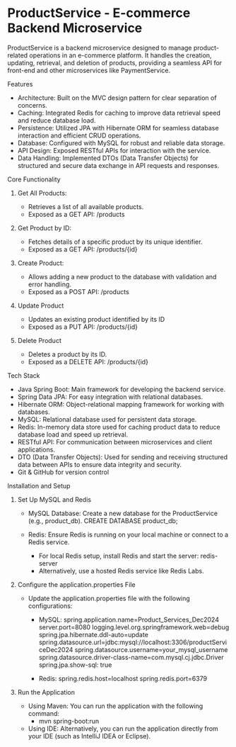 # ProductService - E-commerce Backend Microservice

ProductService is a backend microservice designed to manage product-related operations in an e-commerce platform. It handles the creation, updating, retrieval, and deletion of products, providing a seamless API for front-end and other microservices like PaymentService.

Features
- Architecture: Built on the MVC design pattern for clear separation of concerns.
- Caching: Integrated Redis for caching to improve data retrieval speed and reduce database load.
- Persistence: Utilized JPA with Hibernate ORM for seamless database interaction and efficient CRUD operations.
- Database: Configured with MySQL for robust and reliable data storage.
- API Design: Exposed RESTful APIs for interaction with the service.
- Data Handling: Implemented DTOs (Data Transfer Objects) for structured and secure data exchange in API requests and responses.

Core Functionality
1. Get All Products:
   - Retrieves a list of all available products.
   - Exposed as a GET API: /products
    
2. Get Product by ID:
   - Fetches details of a specific product by its unique identifier.
   - Exposed as a GET API: /products/{id}
    
3. Create Product:
   - Allows adding a new product to the database with validation and error handling.
   - Exposed as a POST API: /products
    
4. Update Product
   - Updates an existing product identified by its ID
   - Exposed as a PUT API: /products/{id}

6. Delete Product
   - Deletes a product by its ID.
   - Exposed as a DELETE API: /products/{id}
   
Tech Stack
   - Java Spring Boot: Main framework for developing the backend service.
   - Spring Data JPA: For easy integration with relational databases.
   - Hibernate ORM: Object-relational mapping framework for working with databases.
   - MySQL: Relational database used for persistent data storage.
   - Redis: In-memory data store used for caching product data to reduce database load and speed up retrieval.
   - RESTful API: For communication between microservices and client applications.
   - DTO (Data Transfer Objects): Used for sending and receiving structured data between APIs to ensure data integrity and security.
   - Git & GitHub for version control

Installation and Setup
1. Set Up MySQL and Redis
   - MySQL Database: Create a new database for the ProductService (e.g., product_db).
     CREATE DATABASE product_db;
     
   - Redis: Ensure Redis is running on your local machine or connect to a Redis service.
      - For local Redis setup, install Redis and start the server:
        redis-server
      - Alternatively, use a hosted Redis service like Redis Labs.
      
2. Configure the application.properties File
   - Update the application.properties file with the following configurations:
      - MySQL:
        spring.application.name=Product_Services_Dec2024
        server.port=8080
        logging.level.org.springframework.web=debug
        spring.jpa.hibernate.ddl-auto=update
        spring.datasource.url=jdbc:mysql://localhost:3306/productServiceDec2024
        spring.datasource.username=your_mysql_username
        spring.datasource.driver-class-name=com.mysql.cj.jdbc.Driver
        spring.jpa.show-sql: true
        
      - Redis:
        spring.redis.host=localhost
        spring.redis.port=6379
        
3. Run the Application
     - Using Maven: You can run the application with the following command:
         - mvn spring-boot:run
     - Using IDE: Alternatively, you can run the application directly from your IDE (such as IntelliJ IDEA or Eclipse).
        
